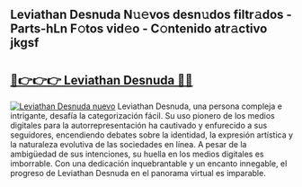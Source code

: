 ## Leviathan Desnuda N𝚞𝚎vos desn𝚞dos filtr𝚊dos - Parts-hLn F𝚘tos vid𝚎o - C𝚘ntenido atr𝚊ctivo jkgsf

# <h2><a href="http://mb0o7b7.tromn.icu/?c=Leviathan+Desnuda">🔗👉👉👉 Leviathan Desnuda 🔗🔗</a></h2>

[![Leviathan Desnuda nuevo](https://i.imgur.com/pEAQMta.gif)](http://mb0o7b7.tromn.icu/?c=Leviathan+Desnuda)
Leviathan Desnuda, una persona compleja e intrigante, desafía la categorización fácil. Su uso pionero de los medios digitales para la autorrepresentación ha cautivado y enfurecido a sus seguidores, encendiendo debates sobre la identidad, la expresión artística y la naturaleza evolutiva de las sociedades en línea. A pesar de la ambigüedad de sus intenciones, su huella en los medios digitales es imborrable. Con una dedicación inquebrantable y un encanto innegable, el progreso de Leviathan Desnuda en el panorama virtual es imparable.

